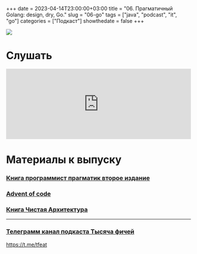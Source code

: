+++
date = 2023-04-14T23:00:00+03:00
title = "06. Прагматичный Golang: design, dry, Go."
slug = "06-go"
tags = ["java", "podcast", "it", "go"]
categories = ["Подкаст"]
showthedate = false
+++

![](/images/06_image.png)

# Слушать

<iframe 
title="Embed Player" 
src="https://play.libsyn.com/embed/episode/id/25296525/height/192/theme/modern/size/large/thumbnail/yes/custom-color/212121/time-start/00:00:00/hide-playlist/yes/hide-subscribe/yes/hide-share/yes/download/yes" 
height="192" 
width="100%" 
scrolling="no" 
allowfullscreen="" 
webkitallowfullscreen="true" 
mozallowfullscreen="true" 
oallowfullscreen="true" 
msallowfullscreen="true" 
style="border: none;">
</iframe>

# Материалы к выпуску

### [Книга программист прагматик второе издание](https://pragprog.com/titles/tpp20/the-pragmatic-programmer-20th-anniversary-edition/)

### [Advent of code](https://adventofcode.com)

### [Книга Чистая Архитектура](https://www.litres.ru/robert-s-martin/chistaya-arhitektura-iskusstvo-razrabotki-program-39113892/)

___

### [Телеграмм канал подкаста Тысяча фичей](https://t.me/tfeat)

https://t.me/tfeat

